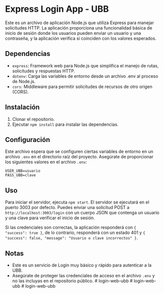 # Express Login App - UBB

Este es un archivo de aplicación Node.js que utiliza Express para manejar solicitudes HTTP. La aplicación proporciona una funcionalidad básica de inicio de sesión donde los usuarios pueden enviar un usuario y una contraseña, y la aplicación verifica si coinciden con los valores esperados.

## Dependencias

- `express`: Framework web para Node.js que simplifica el manejo de rutas, solicitudes y respuestas HTTP.
- `dotenv`: Carga las variables de entorno desde un archivo .env al proceso de Node.js.
- `cors`: Middleware para permitir solicitudes de recursos de otro origen (CORS).

## Instalación

1. Clonar el repositorio.
2. Ejecutar `npm install` para instalar las dependencias.

## Configuración

Este archivo espera que se configuren ciertas variables de entorno en un archivo `.env` en el directorio raíz del proyecto. Asegúrate de proporcionar los siguientes valores en el archivo `.env`:

```plaintext
USER_UBB=usuario
PASS_UBB=clave
```

## Uso

Para iniciar el servidor, ejecuta `npm start`. El servidor se ejecutará en el puerto 3003 por defecto. Puedes enviar una solicitud POST a `http://localhost:3003/login` con un cuerpo JSON que contenga un usuario y una clave para verificar el inicio de sesión.

Si las credenciales son correctas, la aplicación responderá con `{ "success": true }`, de lo contrario, responderá con un estado 401 y `{ "success": false, "message": "Usuario o clave incorrectos" }`.

## Notas

- Este es un servicio de Login muy básico y rápido para autenticar a la UBB.
- Asegúrate de proteger las credenciales de acceso en el archivo `.env` y no las incluyas en el repositorio público.
#   l o g i n - w e b - u b b  
 #   l o g i n - w e b - u b b  
 #   l o g i n - w e b - u b b  
 